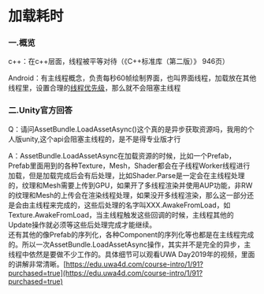 # 加载耗时

### 一.概览

c++：在c++层面，线程被平等对待（《C++标准库（第二版）》 946页）

Android：有主线程概念，负责每秒60帧绘制界面，也叫界面线程，加载放在其他线程里，设置合理的[线程优先级](https://developer.android.com/topic/performance/threads#priority)，那么就不会阻塞主线程

### 二.Unity官方回答

Q：请问AssetBundle.LoadAssetAsync()这个真的是异步获取资源吗，我用的个人版unity,这个api会阻塞主线程的，是不是得专业版才行

A：AssetBundle.LoadAssetAsync在加载资源的时候，比如一个Prefab，Prefab里面用到的各种Texture，Mesh，Shader都会在子线程Worker线程进行加载，但是加载完成后会有后处理，比如Shader.Parse是一定会在主线程处理的，纹理和Mesh需要上传到GPU，如果开了多线程渲染并使用AUP功能，非RW的纹理和Mesh的上传会在渲染线程处理，如果没开多线程渲染，那么这一部分还是会由主线程来完成的，这些后处理的名字叫XXX.AwakeFromLoad，如Texture.AwakeFromLoad，当主线程触发这些回调的时候，主线程其他的Update操作就必须等这些后处理完成才能继续。\
还有其他的像Prefab的序列化，各种Component的序列化等也都是在主线程完成的。所以一次AssetBundle.LoadAssetAsync操作，其实并不是完全的异步，主线程中依然是要做不少工作的。具体细节可以观看UWA Day2019年的视频，里面的讲解非常清晰。[https://edu.uwa4d.com/course-intro/1/91?purchased=true](https://edu.uwa4d.com/course-intro/1/91?purchased=true)
